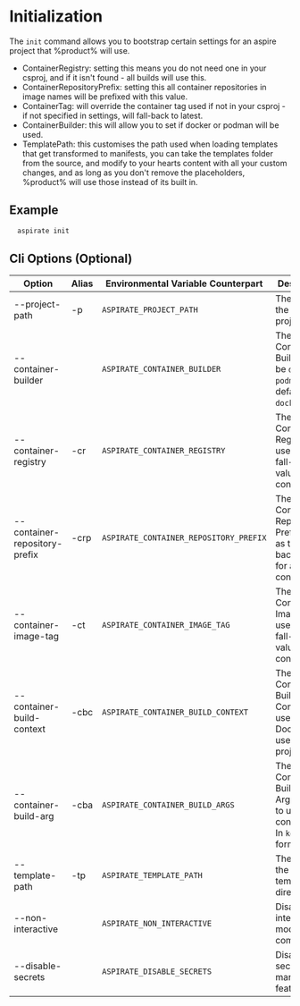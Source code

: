 # Initialization

The `init` command allows you to bootstrap certain settings for an aspire project that %product% will use.

- ContainerRegistry: setting this means you do not need one in your csproj, and if it isn't found - all builds will use this.
- ContainerRepositoryPrefix: setting this all container repositories in image names will be prefixed with this value.
- ContainerTag: will override the container tag used if not in your csproj - if not specified in settings, will fall-back to latest.
- ContainerBuilder: this will allow you to set if docker or podman will be used.
- TemplatePath: this customises the path used when loading templates that get transformed to manifests, you can take the templates folder from the source, and modify to your hearts content with all your custom changes, and as long as you don't remove the placeholders, %product% will use those instead of its built in.

## Example

```bash
  aspirate init
```

## Cli Options (Optional)

| Option                        | Alias | Environmental Variable Counterpart     | Description                                                                       |
|-------------------------------|-------|----------------------------------------|-----------------------------------------------------------------------------------|
| --project-path                | -p    | `ASPIRATE_PROJECT_PATH`                | The path to the aspire project.                                                   |
| --container-builder           |       | `ASPIRATE_CONTAINER_BUILDER`           | The Container Builder: can be `docker` or `podman`. The default is `docker`.      |
| --container-registry          | -cr   | `ASPIRATE_CONTAINER_REGISTRY`          | The Container Registry to use as the fall-back value for all containers.          |
| --container-repository-prefix | -crp  | `ASPIRATE_CONTAINER_REPOSITORY_PREFIX` | The Container Repository Prefix to use as the fall-back value for all containers. |
| --container-image-tag         | -ct   | `ASPIRATE_CONTAINER_IMAGE_TAG`         | The Container Image Tag to use as the fall-back value for all containers.         |
| --container-build-context     | -cbc  | `ASPIRATE_CONTAINER_BUILD_CONTEXT`     | The Container Build Context to use when Dockerfile is used to build projects.     |
| --container-build-arg         | -cba  | `ASPIRATE_CONTAINER_BUILD_ARGS`        | The Container Build Arguments to use for all containers. In `key=value` format.   |
| --template-path               | -tp   | `ASPIRATE_TEMPLATE_PATH`               | The path to the templates directory.                                              |
| --non-interactive             |       | `ASPIRATE_NON_INTERACTIVE`             | Disables interactive mode for the command                                         |
| --disable-secrets             |       | `ASPIRATE_DISABLE_SECRETS`             | Disables secrets management features.                                             |
